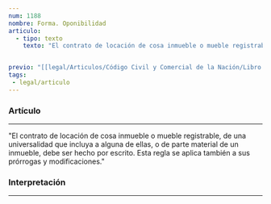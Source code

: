 ```yaml
---
num: 1188
nombre: Forma. Oponibilidad
articulo: 
  - tipo: texto
    texto: "El contrato de locación de cosa inmueble o mueble registrable, de una universalidad que incluya a alguna de ellas, o de parte material de un inmueble, debe ser hecho por escrito.  Esta regla se aplica también a sus prórrogas y modificaciones."


previo: "[[legal/Articulos/Código Civil y Comercial de la Nación/Libro Tercero/Título 4/Capítulo 4/Sección 1/Sección 1, Disposiciones generales.md|Sección 1, Disposiciones generales]]"
tags: 
 - legal/articulo
---
```

### Artículo
---
"El contrato de locación de cosa inmueble o mueble registrable, de una universalidad que incluya a alguna de ellas, o de parte material de un inmueble, debe ser hecho por escrito.  Esta regla se aplica también a sus prórrogas y modificaciones."

### Interpretación
---

